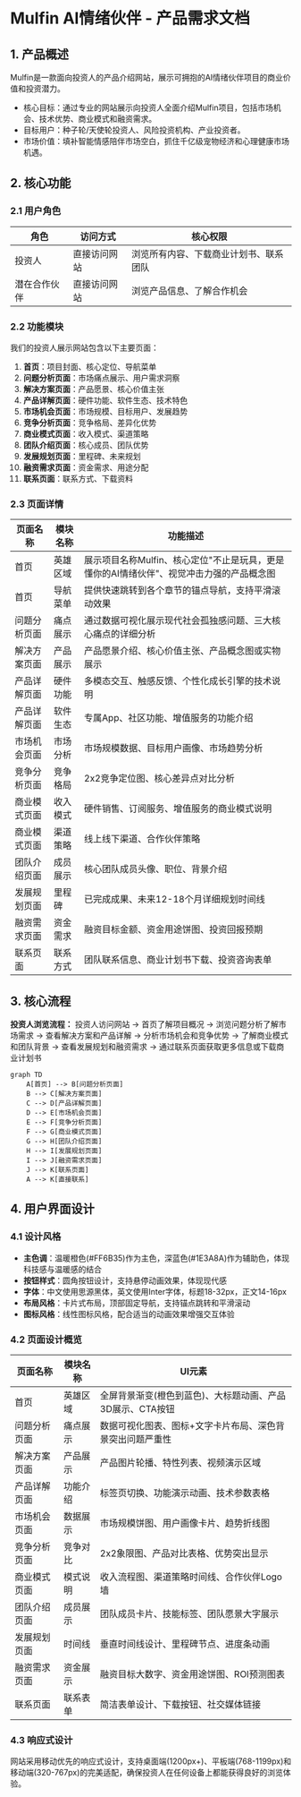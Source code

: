 # Mulfin AI情绪伙伴 - 产品需求文档

## 1. 产品概述

Mulfin是一款面向投资人的产品介绍网站，展示可拥抱的AI情绪伙伴项目的商业价值和投资潜力。
- 核心目标：通过专业的网站展示向投资人全面介绍Mulfin项目，包括市场机会、技术优势、商业模式和融资需求。
- 目标用户：种子轮/天使轮投资人、风险投资机构、产业投资者。
- 市场价值：填补智能情感陪伴市场空白，抓住千亿级宠物经济和心理健康市场机遇。

## 2. 核心功能

### 2.1 用户角色

| 角色 | 访问方式 | 核心权限 |
|------|----------|----------|
| 投资人 | 直接访问网站 | 浏览所有内容、下载商业计划书、联系团队 |
| 潜在合作伙伴 | 直接访问网站 | 浏览产品信息、了解合作机会 |

### 2.2 功能模块

我们的投资人展示网站包含以下主要页面：
1. **首页**：项目封面、核心定位、导航菜单
2. **问题分析页面**：市场痛点展示、用户需求洞察
3. **解决方案页面**：产品愿景、核心价值主张
4. **产品详解页面**：硬件功能、软件生态、技术特色
5. **市场机会页面**：市场规模、目标用户、发展趋势
6. **竞争分析页面**：竞争格局、差异化优势
7. **商业模式页面**：收入模式、渠道策略
8. **团队介绍页面**：核心成员、团队优势
9. **发展规划页面**：里程碑、未来规划
10. **融资需求页面**：资金需求、用途分配
11. **联系页面**：联系方式、下载资料

### 2.3 页面详情

| 页面名称 | 模块名称 | 功能描述 |
|----------|----------|----------|
| 首页 | 英雄区域 | 展示项目名称Mulfin、核心定位"不止是玩具，更是懂你的AI情绪伙伴"、视觉冲击力强的产品概念图 |
| 首页 | 导航菜单 | 提供快速跳转到各个章节的锚点导航，支持平滑滚动效果 |
| 问题分析页面 | 痛点展示 | 通过数据可视化展示现代社会孤独感问题、三大核心痛点的详细分析 |
| 解决方案页面 | 产品展示 | 产品愿景介绍、核心价值主张、产品概念图或实物展示 |
| 产品详解页面 | 硬件功能 | 多模态交互、触感反馈、个性化成长引擎的技术说明 |
| 产品详解页面 | 软件生态 | 专属App、社区功能、增值服务的功能介绍 |
| 市场机会页面 | 市场分析 | 市场规模数据、目标用户画像、市场趋势分析 |
| 竞争分析页面 | 竞争格局 | 2x2竞争定位图、核心差异点对比分析 |
| 商业模式页面 | 收入模式 | 硬件销售、订阅服务、增值服务的商业模式说明 |
| 商业模式页面 | 渠道策略 | 线上线下渠道、合作伙伴策略 |
| 团队介绍页面 | 成员展示 | 核心团队成员头像、职位、背景介绍 |
| 发展规划页面 | 里程碑 | 已完成成果、未来12-18个月详细规划时间线 |
| 融资需求页面 | 资金需求 | 融资目标金额、资金用途饼图、投资回报预期 |
| 联系页面 | 联系方式 | 团队联系信息、商业计划书下载、投资咨询表单 |

## 3. 核心流程

**投资人浏览流程：**
投资人访问网站 → 首页了解项目概况 → 浏览问题分析了解市场需求 → 查看解决方案和产品详解 → 分析市场机会和竞争优势 → 了解商业模式和团队背景 → 查看发展规划和融资需求 → 通过联系页面获取更多信息或下载商业计划书

```mermaid
graph TD
    A[首页] --> B[问题分析页面]
    B --> C[解决方案页面]
    C --> D[产品详解页面]
    D --> E[市场机会页面]
    E --> F[竞争分析页面]
    F --> G[商业模式页面]
    G --> H[团队介绍页面]
    H --> I[发展规划页面]
    I --> J[融资需求页面]
    J --> K[联系页面]
    A --> K[直接联系]
```

## 4. 用户界面设计

### 4.1 设计风格

- **主色调**：温暖橙色(#FF6B35)作为主色，深蓝色(#1E3A8A)作为辅助色，体现科技感与温暖感的结合
- **按钮样式**：圆角按钮设计，支持悬停动画效果，体现现代感
- **字体**：中文使用思源黑体，英文使用Inter字体，标题18-32px，正文14-16px
- **布局风格**：卡片式布局，顶部固定导航，支持锚点跳转和平滑滚动
- **图标风格**：线性图标风格，配合适当的动画效果增强交互体验

### 4.2 页面设计概览

| 页面名称 | 模块名称 | UI元素 |
|----------|----------|--------|
| 首页 | 英雄区域 | 全屏背景渐变(橙色到蓝色)、大标题动画、产品3D展示、CTA按钮 |
| 问题分析页面 | 痛点展示 | 数据可视化图表、图标+文字卡片布局、深色背景突出问题严重性 |
| 解决方案页面 | 产品展示 | 产品图片轮播、特性列表、视频演示区域 |
| 产品详解页面 | 功能介绍 | 标签页切换、功能演示动画、技术参数表格 |
| 市场机会页面 | 数据展示 | 市场规模饼图、用户画像卡片、趋势折线图 |
| 竞争分析页面 | 竞争对比 | 2x2象限图、产品对比表格、优势突出显示 |
| 商业模式页面 | 模式说明 | 收入流程图、渠道策略时间线、合作伙伴Logo墙 |
| 团队介绍页面 | 成员展示 | 团队成员卡片、技能标签、团队愿景大字展示 |
| 发展规划页面 | 时间线 | 垂直时间线设计、里程碑节点、进度条动画 |
| 融资需求页面 | 资金展示 | 融资目标大数字、资金用途饼图、ROI预测图表 |
| 联系页面 | 联系表单 | 简洁表单设计、下载按钮、社交媒体链接 |

### 4.3 响应式设计

网站采用移动优先的响应式设计，支持桌面端(1200px+)、平板端(768-1199px)和移动端(320-767px)的完美适配，确保投资人在任何设备上都能获得良好的浏览体验。